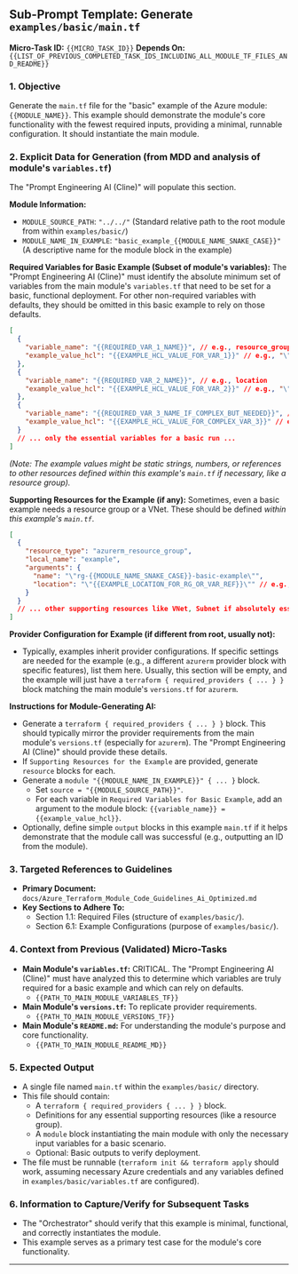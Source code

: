 ## Sub-Prompt Template: Generate `examples/basic/main.tf`

**Micro-Task ID:** `{{MICRO_TASK_ID}}`
**Depends On:** `{{LIST_OF_PREVIOUS_COMPLETED_TASK_IDS_INCLUDING_ALL_MODULE_TF_FILES_AND_README}}`

### 1. Objective

Generate the `main.tf` file for the "basic" example of the Azure module: `{{MODULE_NAME}}`.
This example should demonstrate the module's core functionality with the fewest required inputs, providing a minimal, runnable configuration. It should instantiate the main module.

### 2. Explicit Data for Generation (from MDD and analysis of module's `variables.tf`)

The "Prompt Engineering AI (Cline)" will populate this section.

**Module Information:**
*   `MODULE_SOURCE_PATH`: `"../../"` (Standard relative path to the root module from within `examples/basic/`)
*   `MODULE_NAME_IN_EXAMPLE`: `"basic_example_{{MODULE_NAME_SNAKE_CASE}}"` (A descriptive name for the module block in the example)

**Required Variables for Basic Example (Subset of module's variables):**
The "Prompt Engineering AI (Cline)" must identify the absolute minimum set of variables from the main module's `variables.tf` that need to be set for a basic, functional deployment. For other non-required variables with defaults, they should be omitted in this basic example to rely on those defaults.

```json
[
  {
    "variable_name": "{{REQUIRED_VAR_1_NAME}}", // e.g., resource_group_name
    "example_value_hcl": "{{EXAMPLE_HCL_VALUE_FOR_VAR_1}}" // e.g., "\"rg-basic-example\"", "azurerm_resource_group.example.name"
  },
  {
    "variable_name": "{{REQUIRED_VAR_2_NAME}}", // e.g., location
    "example_value_hcl": "{{EXAMPLE_HCL_VALUE_FOR_VAR_2}}" // e.g., "\"East US\""
  },
  {
    "variable_name": "{{REQUIRED_VAR_3_NAME_IF_COMPLEX_BUT_NEEDED}}", // e.g., a minimal but required object
    "example_value_hcl": "{{EXAMPLE_HCL_VALUE_FOR_COMPLEX_VAR_3}}" // e.g., "{ name = \"basic-item\" }"
  }
  // ... only the essential variables for a basic run ...
]
```
*(Note: The example values might be static strings, numbers, or references to other resources defined *within this example's `main.tf`* if necessary, like a resource group).*

**Supporting Resources for the Example (if any):**
Sometimes, even a basic example needs a resource group or a VNet. These should be defined *within this example's `main.tf`*.
```json
[
  {
    "resource_type": "azurerm_resource_group",
    "local_name": "example",
    "arguments": {
      "name": "\"rg-{{MODULE_NAME_SNAKE_CASE}}-basic-example\"",
      "location": "\"{{EXAMPLE_LOCATION_FOR_RG_OR_VAR_REF}}\"" // e.g., "East US" or a var defined in examples/basic/variables.tf
    }
  }
  // ... other supporting resources like VNet, Subnet if absolutely essential for basic functionality ...
]
```

**Provider Configuration for Example (if different from root, usually not):**
*   Typically, examples inherit provider configurations. If specific settings are needed for the example (e.g., a different `azurerm` provider block with specific features), list them here. Usually, this section will be empty, and the example will just have a `terraform { required_providers { ... } }` block matching the main module's `versions.tf` for `azurerm`.

**Instructions for Module-Generating AI:**
*   Generate a `terraform { required_providers { ... } }` block. This should typically mirror the provider requirements from the main module's `versions.tf` (especially for `azurerm`). The "Prompt Engineering AI (Cline)" should provide these details.
*   If `Supporting Resources for the Example` are provided, generate `resource` blocks for each.
*   Generate a `module "{{MODULE_NAME_IN_EXAMPLE}}" { ... }` block.
    *   Set `source = "{{MODULE_SOURCE_PATH}}"`.
    *   For each variable in `Required Variables for Basic Example`, add an argument to the module block: `{{variable_name}} = {{example_value_hcl}}`.
*   Optionally, define simple `output` blocks in this example `main.tf` if it helps demonstrate that the module call was successful (e.g., outputting an ID from the module).

### 3. Targeted References to Guidelines

*   **Primary Document:** `docs/Azure_Terraform_Module_Code_Guidelines_Ai_Optimized.md`
*   **Key Sections to Adhere To:**
    *   Section 1.1: Required Files (structure of `examples/basic/`).
    *   Section 6.1: Example Configurations (purpose of `examples/basic/`).

### 4. Context from Previous (Validated) Micro-Tasks

*   **Main Module's `variables.tf`:** CRITICAL. The "Prompt Engineering AI (Cline)" must have analyzed this to determine which variables are truly required for a basic example and which can rely on defaults.
    *   `{{PATH_TO_MAIN_MODULE_VARIABLES_TF}}`
*   **Main Module's `versions.tf`:** To replicate provider requirements.
    *   `{{PATH_TO_MAIN_MODULE_VERSIONS_TF}}`
*   **Main Module's `README.md`:** For understanding the module's purpose and core functionality.
    *   `{{PATH_TO_MAIN_MODULE_README_MD}}`

### 5. Expected Output

*   A single file named `main.tf` within the `examples/basic/` directory.
*   This file should contain:
    *   A `terraform { required_providers { ... } }` block.
    *   Definitions for any essential supporting resources (like a resource group).
    *   A `module` block instantiating the main module with only the necessary input variables for a basic scenario.
    *   Optional: Basic outputs to verify deployment.
*   The file must be runnable (`terraform init && terraform apply` should work, assuming necessary Azure credentials and any variables defined in `examples/basic/variables.tf` are configured).

### 6. Information to Capture/Verify for Subsequent Tasks

*   The "Orchestrator" should verify that this example is minimal, functional, and correctly instantiates the module.
*   This example serves as a primary test case for the module's core functionality.

---
